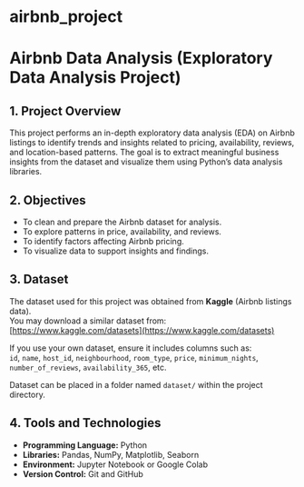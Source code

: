 # airbnb_project
# Airbnb Data Analysis (Exploratory Data Analysis Project)

## 1. Project Overview

This project performs an in-depth exploratory data analysis (EDA) on Airbnb listings to identify trends and insights related to pricing, availability, reviews, and location-based patterns. The goal is to extract meaningful business insights from the dataset and visualize them using Python’s data analysis libraries.

## 2. Objectives

- To clean and prepare the Airbnb dataset for analysis.  
- To explore patterns in price, availability, and reviews.  
- To identify factors affecting Airbnb pricing.  
- To visualize data to support insights and findings.  

## 3. Dataset

The dataset used for this project was obtained from **Kaggle** (Airbnb listings data).  
You may download a similar dataset from:  
[https://www.kaggle.com/datasets](https://www.kaggle.com/datasets)

If you use your own dataset, ensure it includes columns such as:  
`id`, `name`, `host_id`, `neighbourhood`, `room_type`, `price`, `minimum_nights`, `number_of_reviews`, `availability_365`, etc.

Dataset can be placed in a folder named `dataset/` within the project directory.

## 4. Tools and Technologies

- **Programming Language:** Python  
- **Libraries:** Pandas, NumPy, Matplotlib, Seaborn  
- **Environment:** Jupyter Notebook or Google Colab  
- **Version Control:** Git and GitHub  



